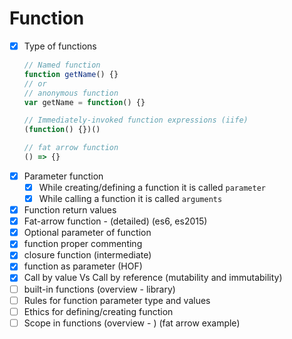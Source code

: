 # Function
- [x] Type of functions
  ```javascript
  // Named function
  function getName() {}
  // or
  // anonymous function
  var getName = function() {}

  // Immediately-invoked function expressions (iife)
  (function() {})()

  // fat arrow function
  () => {}
  ```
- [x] Parameter function
  - [x] While creating/defining a function it is called `parameter`
  - [x] While calling a function it is called `arguments`
- [x] Function return values
- [x] Fat-arrow function - (detailed) (es6, es2015)
- [x] Optional parameter of function
- [x] function proper commenting
- [x] closure function (intermediate)
- [x] function as parameter (HOF)
- [x] Call by value Vs Call by reference (mutability and immutability)
- [ ] built-in functions (overview - library)
- [ ] Rules for function parameter type and values
- [ ] Ethics for defining/creating function
- [ ] Scope in functions (overview - ) (fat arrow example)
